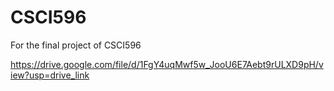 # CSCI596
For the final project of CSCI596

https://drive.google.com/file/d/1FgY4uqMwf5w_JooU6E7Aebt9rULXD9pH/view?usp=drive_link
